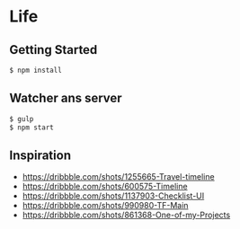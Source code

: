 # Life

## Getting Started

```bash
$ npm install
```

## Watcher ans server

```bash
$ gulp
$ npm start
```

## Inspiration

* https://dribbble.com/shots/1255665-Travel-timeline
* https://dribbble.com/shots/600575-Timeline
* https://dribbble.com/shots/1137903-Checklist-UI
* https://dribbble.com/shots/990980-TF-Main
* https://dribbble.com/shots/861368-One-of-my-Projects
